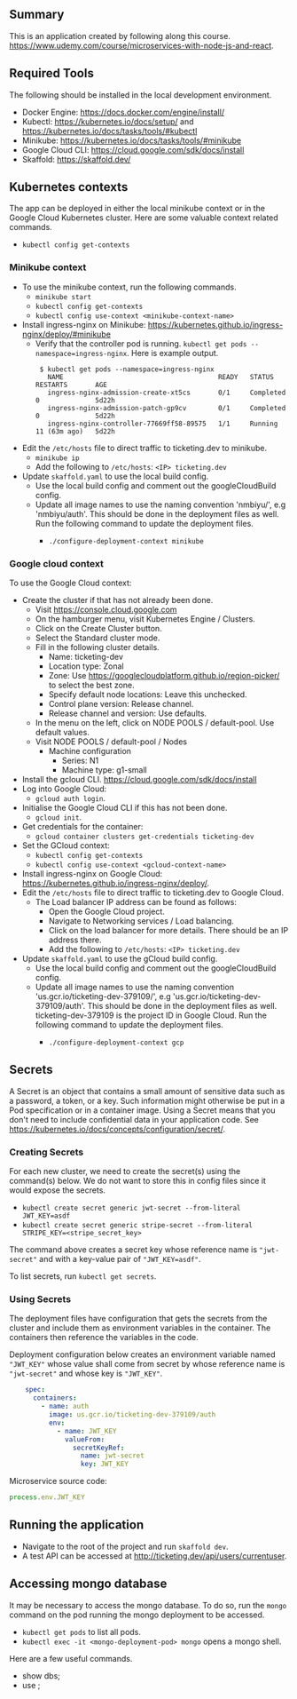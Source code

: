 ## Summary

This is an application created by following along this course.
https://www.udemy.com/course/microservices-with-node-js-and-react.

## Required Tools

The following should be installed in the local development environment.

* Docker Engine: https://docs.docker.com/engine/install/
* Kubectl: https://kubernetes.io/docs/setup/ and https://kubernetes.io/docs/tasks/tools/#kubectl
* Minikube: https://kubernetes.io/docs/tasks/tools/#minikube
* Google Cloud CLI: https://cloud.google.com/sdk/docs/install
* Skaffold: https://skaffold.dev/

## Kubernetes contexts

The app can be deployed in either the local minikube context or in the Google Cloud Kubernetes cluster. Here are some
valuable context related commands.
* `kubectl config get-contexts`

### Minikube context

* To use the minikube context, run the following commands.
  * `minikube start`
  * `kubectl config get-contexts`
  * `kubectl config use-context <minikube-context-name>`
* Install ingress-nginx on Minikube: https://kubernetes.github.io/ingress-nginx/deploy/#minikube
  * Verify that the controller pod is running. `kubectl get pods --namespace=ingress-nginx`. Here is example output.
    ```
     $ kubectl get pods --namespace=ingress-nginx
       NAME                                       READY   STATUS      RESTARTS       AGE
       ingress-nginx-admission-create-xt5cs       0/1     Completed   0              5d22h
       ingress-nginx-admission-patch-gp9cv        0/1     Completed   0              5d22h
       ingress-nginx-controller-77669ff58-89575   1/1     Running     11 (63m ago)   5d22h
    ```
* Edit the `/etc/hosts` file to direct traffic to ticketing.dev to minikube.
  * `minikube ip`
  * Add the following to `/etc/hosts`: `<IP> ticketing.dev`
* Update `skaffold.yaml` to use the local build config.
  * Use the local build config and comment out the googleCloudBuild config.
  * Update all image names to use the naming convention 'nmbiyu/<serviceName>', e.g 'nmbiyu/auth'.
    This should be done in the deployment files as well. Run the following command to update the deployment files.
    * `./configure-deployment-context minikube`

### Google cloud context

To use the Google Cloud context:
* Create the cluster if that has not already been done.
  * Visit https://console.cloud.google.com
  * On the hamburger menu, visit Kubernetes Engine / Clusters.
  * Click on the Create Cluster button.
  * Select the Standard cluster mode.
  * Fill in the following cluster details.
    * Name: ticketing-dev
    * Location type: Zonal
    * Zone: Use https://googlecloudplatform.github.io/region-picker/ to select the best zone.
    * Specify default node locations: Leave this unchecked.
    * Control plane version: Release channel.
    * Release channel and version: Use defaults.
  * In the menu on the left, click on NODE POOLS / default-pool. Use default values.
  * Visit NODE POOLS / default-pool / Nodes
    * Machine configuration
      * Series: N1
      * Machine type: g1-small
* Install the gcloud CLI. https://cloud.google.com/sdk/docs/install
* Log into Google Cloud:
  * `gcloud auth login`.
* Initialise the Google Cloud CLI if this has not been done.
  * `gcloud init`.
* Get credentials for the container:
  * `gcloud container clusters get-credentials ticketing-dev`
* Set the GCloud context:
  * `kubectl config get-contexts`
  * `kubectl config use-context <gcloud-context-name>`
* Install ingress-nginx on Google Cloud: https://kubernetes.github.io/ingress-nginx/deploy/.
* Edit the `/etc/hosts` file to direct traffic to ticketing.dev to Google Cloud.
  * The Load balancer IP address can be found as follows:
    * Open the Google Cloud project.
    * Navigate to Networking services / Load balancing.
    * Click on the load balancer for more details. There should be an IP address there.
    * Add the following to `/etc/hosts`: `<IP> ticketing.dev`
* Update `skaffold.yaml` to use the gCloud build config.
  * Use the local build config and comment out the googleCloudBuild config.
  * Update all image names to use the naming convention 'us.gcr.io/ticketing-dev-379109/<serviceName>', e.g 'us.gcr.io/ticketing-dev-379109/auth'.
    This should be done in the deployment files as well. ticketing-dev-379109 is the project ID in Google Cloud.
    Run the following command to update the deployment files.
    * `./configure-deployment-context gcp`

## Secrets

A Secret is an object that contains a small amount of sensitive data such as a password, a token, or a key. Such 
information might otherwise be put in a Pod specification or in a container image. Using a Secret means that you don't
need to include confidential data in your application code. See https://kubernetes.io/docs/concepts/configuration/secret/.


### Creating Secrets

For each new cluster, we need to create the secret(s) using the command(s) below. We do not want to store this in config
files since it would expose the secrets.

* `kubectl create secret generic jwt-secret --from-literal JWT_KEY=asdf`
* `kubectl create secret generic stripe-secret --from-literal STRIPE_KEY=<stripe_secret_key>`

The command above creates a secret key whose reference name is `"jwt-secret"` and with a key-value pair of 
`"JWT_KEY=asdf"`.

To list secrets, run `kubectl get secrets`.

### Using Secrets

The deployment files have configuration that gets the secrets from the cluster and include them as environment variables
in the container. The containers then reference the variables in the code.

Deployment configuration below creates an environment variable named `"JWT_KEY"` whose value shall come from secret by
whose reference name is `"jwt-secret"` and whose key is `"JWT_KEY"`.
```yaml
    spec:
      containers:
        - name: auth
          image: us.gcr.io/ticketing-dev-379109/auth
          env:
            - name: JWT_KEY
              valueFrom:
                secretKeyRef:
                  name: jwt-secret
                  key: JWT_KEY
```

Microservice source code:
```javascript
process.env.JWT_KEY
```

## Running the application

* Navigate to the root of the project and run `skaffold dev`.
* A test API can be accessed at http://ticketing.dev/api/users/currentuser.

## Accessing mongo database

It may be necessary to access the mongo database. To do so, run the `mongo` command on the pod running the mongo
deployment to be accessed.

* `kubectl get pods` to list all pods.
* `kubectl exec -it <mongo-deployment-pod> mongo` opens a mongo shell.

Here are a few useful commands.

* show dbs;
* use <db-name>;
